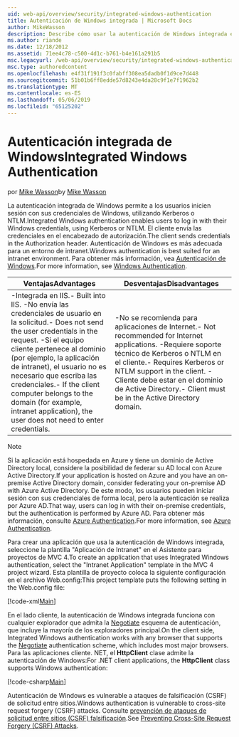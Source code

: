 ```yaml
---
uid: web-api/overview/security/integrated-windows-authentication
title: Autenticación de Windows integrada | Microsoft Docs
author: MikeWasson
description: Describe cómo usar la autenticación de Windows integrada en ASP.NET Web API.
ms.author: riande
ms.date: 12/18/2012
ms.assetid: 71ee4c78-c500-4d1c-b761-b4e161a291b5
msc.legacyurl: /web-api/overview/security/integrated-windows-authentication
msc.type: authoredcontent
ms.openlocfilehash: e4f31f191f3c0fabff308ea5dadb0f1d9ce7d448
ms.sourcegitcommit: 51b01b6ff8edde57d8243e4da28c9f1e7f1962b2
ms.translationtype: MT
ms.contentlocale: es-ES
ms.lasthandoff: 05/06/2019
ms.locfileid: "65125202"
---
```

# <a name="integrated-windows-authentication"></a><span data-ttu-id="06c28-103">Autenticación integrada de Windows</span><span class="sxs-lookup"><span data-stu-id="06c28-103">Integrated Windows Authentication</span></span>

<span data-ttu-id="06c28-104">por [Mike Wasson](https://github.com/MikeWasson)</span><span class="sxs-lookup"><span data-stu-id="06c28-104">by [Mike Wasson](https://github.com/MikeWasson)</span></span>

<span data-ttu-id="06c28-105">La autenticación integrada de Windows permite a los usuarios inicien sesión con sus credenciales de Windows, utilizando Kerberos o NTLM.</span><span class="sxs-lookup"><span data-stu-id="06c28-105">Integrated Windows authentication enables users to log in with their Windows credentials, using Kerberos or NTLM.</span></span> <span data-ttu-id="06c28-106">El cliente envía las credenciales en el encabezado de autorización.</span><span class="sxs-lookup"><span data-stu-id="06c28-106">The client sends credentials in the Authorization header.</span></span> <span data-ttu-id="06c28-107">Autenticación de Windows es más adecuada para un entorno de intranet.</span><span class="sxs-lookup"><span data-stu-id="06c28-107">Windows authentication is best suited for an intranet environment.</span></span> <span data-ttu-id="06c28-108">Para obtener más información, vea [Autenticación de Windows](https://www.iis.net/configreference/system.webserver/security/authentication/windowsauthentication).</span><span class="sxs-lookup"><span data-stu-id="06c28-108">For more information, see [Windows Authentication](https://www.iis.net/configreference/system.webserver/security/authentication/windowsauthentication).</span></span>

| <span data-ttu-id="06c28-109">Ventajas</span><span class="sxs-lookup"><span data-stu-id="06c28-109">Advantages</span></span> | <span data-ttu-id="06c28-110">Desventajas</span><span class="sxs-lookup"><span data-stu-id="06c28-110">Disadvantages</span></span> |
| --- | --- |
| <span data-ttu-id="06c28-111">-Integrada en IIS.</span><span class="sxs-lookup"><span data-stu-id="06c28-111">- Built into IIS.</span></span> <span data-ttu-id="06c28-112">-No envía las credenciales de usuario en la solicitud.</span><span class="sxs-lookup"><span data-stu-id="06c28-112">- Does not send the user credentials in the request.</span></span> <span data-ttu-id="06c28-113">-Si el equipo cliente pertenece al dominio (por ejemplo, la aplicación de intranet), el usuario no es necesario que escriba las credenciales.</span><span class="sxs-lookup"><span data-stu-id="06c28-113">- If the client computer belongs to the domain (for example, intranet application), the user does not need to enter credentials.</span></span> | <span data-ttu-id="06c28-114">-No se recomienda para aplicaciones de Internet.</span><span class="sxs-lookup"><span data-stu-id="06c28-114">- Not recommended for Internet applications.</span></span> <span data-ttu-id="06c28-115">-Requiere soporte técnico de Kerberos o NTLM en el cliente.</span><span class="sxs-lookup"><span data-stu-id="06c28-115">- Requires Kerberos or NTLM support in the client.</span></span> <span data-ttu-id="06c28-116">-Cliente debe estar en el dominio de Active Directory.</span><span class="sxs-lookup"><span data-stu-id="06c28-116">- Client must be in the Active Directory domain.</span></span> |

> [!NOTE]
> <span data-ttu-id="06c28-117">Si la aplicación está hospedada en Azure y tiene un dominio de Active Directory local, considere la posibilidad de federar su AD local con Azure Active Directory.</span><span class="sxs-lookup"><span data-stu-id="06c28-117">If your application is hosted on Azure and you have an on-premise Active Directory domain, consider federating your on-premise AD with Azure Active Directory.</span></span> <span data-ttu-id="06c28-118">De este modo, los usuarios pueden iniciar sesión con sus credenciales de forma local, pero la autenticación se realiza por Azure AD.</span><span class="sxs-lookup"><span data-stu-id="06c28-118">That way, users can log in with their on-premise credentials, but the authentication is performed by Azure AD.</span></span> <span data-ttu-id="06c28-119">Para obtener más información, consulte [Azure Authentication](../../../visual-studio/overview/2012/windows-azure-authentication.md).</span><span class="sxs-lookup"><span data-stu-id="06c28-119">For more information, see [Azure Authentication](../../../visual-studio/overview/2012/windows-azure-authentication.md).</span></span>

<span data-ttu-id="06c28-120">Para crear una aplicación que usa la autenticación de Windows integrada, seleccione la plantilla "Aplicación de Intranet" en el Asistente para proyectos de MVC 4.</span><span class="sxs-lookup"><span data-stu-id="06c28-120">To create an application that uses Integrated Windows authentication, select the "Intranet Application" template in the MVC 4 project wizard.</span></span> <span data-ttu-id="06c28-121">Esta plantilla de proyecto coloca la siguiente configuración en el archivo Web.config:</span><span class="sxs-lookup"><span data-stu-id="06c28-121">This project template puts the following setting in the Web.config file:</span></span>

[!code-xml[Main](integrated-windows-authentication/samples/sample1.xml)]

<span data-ttu-id="06c28-122">En el lado cliente, la autenticación de Windows integrada funciona con cualquier explorador que admita la [Negotiate](http://www.ietf.org/rfc/rfc4559.txt) esquema de autenticación, que incluye la mayoría de los exploradores principal.</span><span class="sxs-lookup"><span data-stu-id="06c28-122">On the client side, Integrated Windows authentication works with any browser that supports the [Negotiate](http://www.ietf.org/rfc/rfc4559.txt) authentication scheme, which includes most major browsers.</span></span> <span data-ttu-id="06c28-123">Para las aplicaciones cliente. NET, el **HttpClient** clase admite la autenticación de Windows:</span><span class="sxs-lookup"><span data-stu-id="06c28-123">For .NET client applications, the **HttpClient** class supports Windows authentication:</span></span>

[!code-csharp[Main](integrated-windows-authentication/samples/sample2.cs)]

<span data-ttu-id="06c28-124">Autenticación de Windows es vulnerable a ataques de falsificación (CSRF) de solicitud entre sitios.</span><span class="sxs-lookup"><span data-stu-id="06c28-124">Windows authentication is vulnerable to cross-site request forgery (CSRF) attacks.</span></span> <span data-ttu-id="06c28-125">Consulte [prevención de ataques de solicitud entre sitios (CSRF) falsificación](preventing-cross-site-request-forgery-csrf-attacks.md).</span><span class="sxs-lookup"><span data-stu-id="06c28-125">See [Preventing Cross-Site Request Forgery (CSRF) Attacks](preventing-cross-site-request-forgery-csrf-attacks.md).</span></span>

